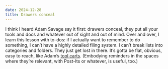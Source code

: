 ```yaml
---
date: 2024-12-28
title: Drawers conceal
---
```


I think I heard Adam Savage say it first: drawers conceal, they put all your tools and docs and whatever out of sight and out of mind. Over and over, I learn this lesson with to-dos: if I actually want to remember to do something, I can’t have a highly detailed filing system. I can’t break lists into categories and folders. They just get lost in there. It’s gotta be flat, obvious, easy to reach, like Adam’s [tool carts](https://youtu.be/TWQAYfGxsPE?si=KKTTZFvm9a4fqQXR). (Embodying reminders in the spaces where they’re relevant, with Post-Its or whatever, is useful, too.)
